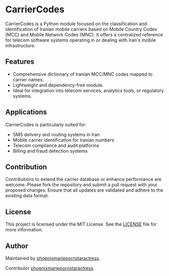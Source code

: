 # CarrierCodes

CarrierCodes is a Python module focused on the classification and identification of Iranian mobile carriers based on Mobile Country Codes (MCC) and Mobile Network Codes (MNC). It offers a centralized reference for telecom software systems operating in or dealing with Iran's mobile infrastructure.

## Features

* Comprehensive dictionary of Iranian MCC/MNC codes mapped to carrier names.
* Lightweight and dependency-free module.
* Ideal for integration into telecom services, analytics tools, or regulatory systems.

## Applications

CarrierCodes is particularly suited for:

* SMS delivery and routing systems in Iran
* Mobile carrier identification for Iranian numbers
* Telecom compliance and audit platforms
* Billing and fraud detection systems

## Contribution

Contributions to extend the carrier database or enhance performance are welcome. Please fork the repository and submit a pull request with your proposed changes. Ensure that all updates are validated and adhere to the existing data format.

## License

This project is licensed under the MIT License. See the [LICENSE](LICENSE) file for more information.

## Author

Maintained by [phoenixmariepornstaractress](https://github.com/rezatutor475).

Contributor [phoenixmariepornstaractress](https://github.com/phoenixmariepornstaractress). 
 
